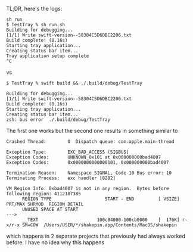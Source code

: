 TL;DR, here's the logs:

```
sh run
$ TestTray % sh run.sh 
Building for debugging...
[1/1] Write swift-version--58304C5D6DBC2206.txt
Build complete! (0.16s)
Starting tray application...
Creating status bar item...
Tray application setup complete
^C
```

vs

```
$ TestTray % swift build && ./.build/debug/TestTray

Building for debugging...
[1/1] Write swift-version--58304C5D6DBC2206.txt
Build complete! (0.16s)
Starting tray application...
Creating status bar item...
zsh: bus error  ./.build/debug/TestTray
```

The first one works but the second one results in something similar to

```
Crashed Thread:        0  Dispatch queue: com.apple.main-thread

Exception Type:        EXC_BAD_ACCESS (SIGBUS)
Exception Codes:       UNKNOWN_0x101 at 0x000000000bad4007
Exception Codes:       0x0000000000000101, 0x000000000bad4007

Termination Reason:    Namespace SIGNAL, Code 10 Bus error: 10
Terminating Process:   exc handler [8282]

VM Region Info: 0xbad4007 is not in any region.  Bytes before following region: 4112187385
      REGION TYPE                    START - END         [ VSIZE] PRT/MAX SHRMOD  REGION DETAIL
      UNUSED SPACE AT START
--->  
      __TEXT                      100c84000-100cb0000    [  176K] r-x/r-x SM=COW  /Users/USER/*/shakepin.app/Contents/MacOS/shakepin

```

which happens in 2 separate projects that previously had always worked before. I have no idea why this happens
